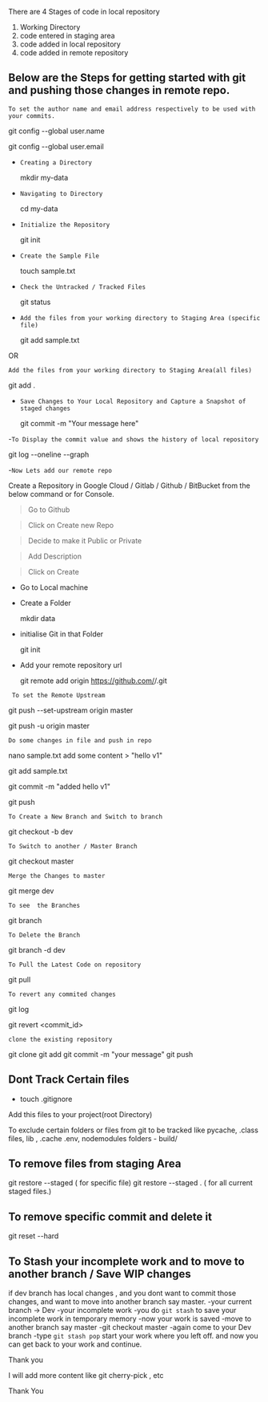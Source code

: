 There are 4 Stages of code in local repository

  1. Working Directory
  2. code entered in staging area
  3. code added in local repository
  4. code added in remote repository

## Below are the Steps for getting started with git and pushing those changes in remote repo.

`To set the author name and email address respectively to be used with your commits.`

git config --global user.name <username>

git config --global user.email <email>

- `Creating a Directory`

   mkdir my-data

- `Navigating to Directory`

   cd  my-data

- `Initialize the Repository`

   git init

- `Create the Sample File`

   touch sample.txt

- `Check the Untracked / Tracked Files`
 
   git status

- `Add the files from your working directory to Staging Area (specific file)`
 
   git add sample.txt

OR 

  `Add the files from your working directory to Staging Area(all files)`
 
   git add .

- `Save Changes to Your Local Repository and Capture a Snapshot of staged changes`
 
  git commit -m "Your message here"

-`To Display the commit value and shows the history of local repository`
 
  git log --oneline --graph 

-`Now Lets add our remote repo`
 
  Create a Repository in Google Cloud / Gitlab / Github / BitBucket from the below command or for Console.

> Go to Github

> Click on Create new  Repo

> Decide to make it Public or Private

> Add Description

> Click on Create

- Go to Local machine

- Create a Folder

  mkdir data

- initialise Git in that Folder

  git init

- Add your remote repository url

  git remote add origin https://github.com/<your username>/<your repo name>.git

` To set the Remote Upstream`
 
 git push --set-upstream origin master

 git push -u origin master
 
`Do some changes in file and push in repo`
 
  nano sample.txt
  add some content > "hello v1"

  git add sample.txt

  git commit -m "added hello v1"

  git push

`To Create a New Branch and Switch to branch`
 
 git checkout -b dev

`To Switch to another / Master Branch`
 
 git checkout master

`Merge the Changes to master`
 
 git merge dev

`To see  the Branches`
 
 git branch

`To Delete the Branch `
 
 git branch -d dev

`To Pull the Latest Code on repository`
 
 git pull

`To revert any commited changes`
 
 git log

 git revert <commit_id>

`clone the existing repository`
 
 git clone  <your remote repo name>
 git add 
 git commit -m "your message"
 git push 


## Dont Track Certain files

- touch .gitignore

Add this files to your project(root Directory)

To exclude certain folders or files from git to be tracked 
like pycache, .class files, lib , .cache .env, nodemodules
folders - build/

## To remove files from staging Area

git restore --staged <filename>   ( for specific file)
git restore --staged .            ( for all current staged files.)

## To remove specific commit  and delete it

git reset --hard <commit id >

## To Stash your incomplete work and to move to another branch / Save WIP changes

if dev branch has  local changes , and you dont want to commit those changes, and want to move into another branch say master.
-your current branch -> Dev
-your incomplete work
-you  do `git stash` to save your incomplete work in temporary memory
-now your work is saved 
-move to another branch say master
-git checkout master
-again come to your Dev branch 
-type `git stash pop` start your work where you left off. and now you can get back to your work and continue.

Thank you
 
I will add more content like 
 git cherry-pick , etc

Thank You
 
 

